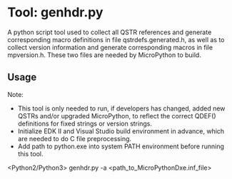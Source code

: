 # Tool: genhdr.py
A python script tool used to collect all QSTR references and generate corresponding macro definitions in file qstrdefs.generated.h, as well as to collect version information and generate corresponding macros in file mpversion.h. These two files are needed by MicroPython to build.

## Usage
Note:

- This tool is only needed to run, if developers has changed, added new QSTRs and/or upgraded MicroPython, to reflect the correct QDEF() definitions for fixed strings or version strings.
- Initialize EDK II and Visual Studio build environment in advance, which are needed to do C file preprocessing.
- Add path to python.exe into system PATH environment before running this tool.

<Python2/Python3> genhdr.py -a <arch> <path_to_MicroPythonDxe.inf_file>

